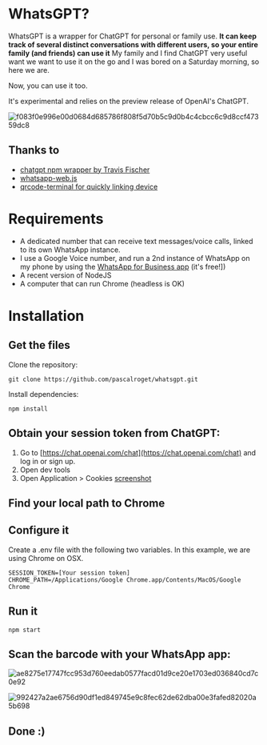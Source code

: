 # WhatsGPT?

WhatsGPT is a wrapper for ChatGPT for personal or family use.
**It can keep track of several distinct conversations with different users, so your entire family (and friends) can use it**
My family and I find ChatGPT very useful want we want to use it on the go and I was bored on a Saturday morning, so here we are.

Now, you can use it too.

It's experimental and relies on the preview release of OpenAI's ChatGPT.

![f083f0e996e00d0684d685786f808f5d70b5c9d0b4c4cbcc6c9d8ccf47359dc8](https://user-images.githubusercontent.com/18585190/206880862-7bdb74d1-728e-4177-a5c1-e7e7243777b6.jpg)

## Thanks to

- [chatgpt npm wrapper by Travis Fischer](https://github.com/transitive-bullshit/chatgpt-api)
- [whatsapp-web.js](https://wwebjs.dev/guide/)
- [qrcode-terminal for quickly linking device](https://www.npmjs.com/package/qrcode-terminal)

# Requirements

- A dedicated number that can receive text messages/voice calls, linked to its own WhatsApp instance.
- I use a Google Voice number, and run a 2nd instance of WhatsApp on my phone by using the [WhatsApp for Business app](https://business.whatsapp.com/) (it's free!])
- A recent version of NodeJS
- A computer that can run Chrome (headless is OK)

# Installation

## Get the files

Clone the repository:

```console
git clone https://github.com/pascalroget/whatsgpt.git
```

Install dependencies:

```console
npm install
```

## Obtain your session token from ChatGPT:

1. Go to [https://chat.openai.com/chat](https://chat.openai.com/chat) and log in or sign up.
2. Open dev tools
3. Open Application > Cookies
   [screenshot](https://raw.githubusercontent.com/transitive-bullshit/chatgpt-api/HEAD/media/session-token.png)

## Find your local path to Chrome

## Configure it

Create a .env file with the following two variables. In this example, we are using Chrome on OSX.

```console
SESSION_TOKEN=[Your session token]
CHROME_PATH=/Applications/Google Chrome.app/Contents/MacOS/Google Chrome
```

## Run it

```console
npm start
```

## Scan the barcode with your WhatsApp app:

![ae8275e17747fcc953d760eedab0577facd01d9ce20e1703ed036840cd7c0e92](https://user-images.githubusercontent.com/18585190/206880813-622c104f-d938-45d2-944d-9e0a7abeedab.jpg)

![992427a2ae6756d90df1ed849745e9c8fec62de62dba00e3fafed82020a5b698](https://user-images.githubusercontent.com/18585190/206880812-52a6b414-377c-437e-a9ea-52df39795f6b.jpg)


## Done :)


